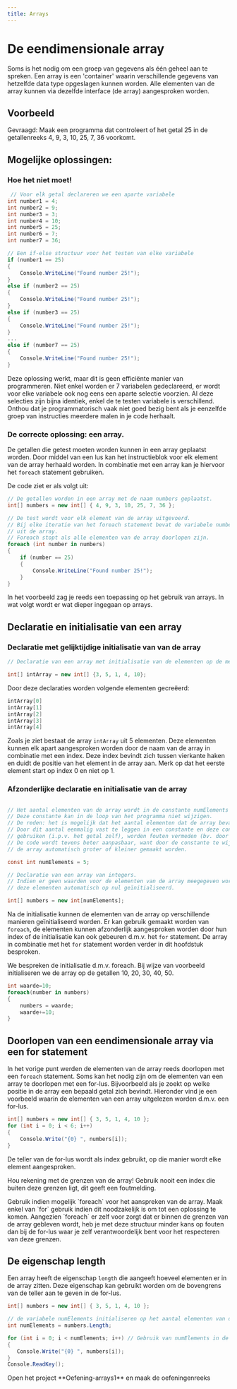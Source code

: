 ```yaml
---
title: Arrays
---
```

# De eendimensionale array

Soms is het nodig om een groep van gegevens als één geheel aan te spreken. Een array is een 'container' waarin verschillende gegevens van hetzelfde data type opgeslagen kunnen worden. Alle elementen van de array kunnen via dezelfde interface (de array) aangesproken worden.

## Voorbeeld 
Gevraagd: Maak een programma dat controleert of het getal 25 in de getallenreeks 4, 9, 3, 10, 25, 7, 36 voorkomt.
    
## Mogelijke oplossingen:
### Hoe het **niet** moet!

```csharp
 // Voor elk getal declareren we een aparte variabele
int number1 = 4;
int number2 = 9;
int number3 = 3;
int number4 = 10;
int number5 = 25;
int number6 = 7;
int number7 = 36;

// Een if-else structuur voor het testen van elke variabele
if (number1 == 25)
{
    Console.WriteLine("Found number 25!");
}
else if (number2 == 25)
{
    Console.WriteLine("Found number 25!");
}
else if (number3 == 25)
{
    Console.WriteLine("Found number 25!");
}
...
else if (number7 == 25)
{
    Console.WriteLine("Found number 25!");
}
```
    
Deze oplossing werkt, maar dit is geen efficiënte manier van programmeren. Niet enkel worden er 7 variabelen gedeclareerd, er wordt voor elke variabele ook nog eens een aparte selectie voorzien. Al deze selecties zijn bijna identiek, enkel de te testen variabele is verschillend. Onthou  dat je programmatorisch vaak niet goed bezig bent als je eenzelfde groep van instructies meerdere malen in je code herhaalt.

### De correcte oplossing: een array.

De getallen die getest moeten worden kunnen in een array geplaatst worden. Door middel van een lus kan het instructieblok voor elk element van de array herhaald worden.
In combinatie met een array kan je hiervoor het `foreach` statement gebruiken.

De code ziet er als volgt uit:

```csharp
// De getallen worden in een array met de naam numbers geplaatst.
int[] numbers = new int[] { 4, 9, 3, 10, 25, 7, 36 }; 

// De test wordt voor elk element van de array uitgevoerd.
// Bij elke iteratie van het foreach statement bevat de variabele number het volgende nummer
// uit de array.
// Foreach stopt als alle elementen van de array doorlopen zijn.
foreach (int number in numbers)
{
    if (number == 25)
    {
        Console.WriteLine("Found number 25!");
    }
}
```

In het voorbeeld zag je reeds een toepassing op het gebruik van arrays. In wat volgt wordt er wat dieper ingegaan op arrays.

## Declaratie en initialisatie van een array

### Declaratie met gelijktijdige initialisatie van van de array

```csharp
// Declaratie van een array met initialisatie van de elementen op de meegegeven waarden.

int[] intArray = new int[] {3, 5, 1, 4, 10};
```

Door deze declaraties worden volgende elementen gecreëerd:
```csharp
intArray[0]
intArray[1]
intArray[2]
intArray[3]
intArray[4]
```

Zoals je ziet bestaat de array `intArray` uit 5 elementen. Deze elementen kunnen elk apart aangesproken worden door de naam van de array in combinatie met een index. Deze index bevindt zich tussen vierkante haken en duidt de positie van het element in de array aan. Merk op dat het eerste element start op index 0 en niet op 1.

### Afzonderlijke declaratie en initialisatie van de array

```csharp

// Het aantal elementen van de array wordt in de constante numElements geplaatst. 
// Deze constante kan in de loop van het programma niet wijzigen.
// De reden: het is mogelijk dat het aantal elementen dat de array bevat in de code gebruikt zal worden. 
// Door dit aantal eenmalig vast te leggen in een constante en deze constante in de code te 
// gebruiken (i.p.v. het getal zelf), worden fouten vermeden (bv. door ergens een foutief aantal elementen op te geven). 
// De code wordt tevens beter aanpasbaar, want door de constante te wijzigen zal
// de array automatisch groter of kleiner gemaakt worden.

const int numElements = 5;

// Declaratie van een array van integers.
// Indien er geen waarden voor de elementen van de array meegegeven worden dan worden 
// deze elementen automatisch op nul geïnitialiseerd.

int[] numbers = new int[numElements];
```

Na de initialisatie kunnen de elementen van de array op verschillende manieren geïnitialiseerd worden. Er kan gebruik gemaakt worden van `foreach`, de elementen kunnen afzonderlijk aangesproken worden door hun index of de initialisatie kan ook gebeuren d.m.v. het `for` statement. De array in combinatie met het `for` statement worden verder in dit hoofdstuk besproken. 

We bespreken de initialisatie d.m.v. foreach. Bij wijze van voorbeeld initialiseren we de array op de getallen 10, 20, 30, 40, 50.

```csharp
int waarde=10;
foreach(number in numbers)
{
    numbers = waarde;
    waarde+=10;
}
```

## Doorlopen van een eendimensionale array via een for statement

In het vorige punt werden de elementen van de array reeds doorlopen met een `foreach` statement.
Soms kan het nodig zijn om de elementen van een array te doorlopen met een for-lus. Bijvoorbeeld als je zoekt op welke positie in de array een bepaald getal zich bevindt.
Hieronder vind je een voorbeeld waarin de elementen van een array uitgelezen worden d.m.v. een for-lus.

```csharp
int[] numbers = new int[] { 3, 5, 1, 4, 10 };
for (int i = 0; i < 6; i++)
{
    Console.Write("{0} ", numbers[i]);
}
```

De teller van de for-lus wordt als index gebruikt, op die manier wordt elke element aangesproken.

<div class="note waarschuwing">
<p>Hou rekening met de grenzen van de array! Gebruik nooit een index die buiten deze grenzen ligt, dit geeft een foutmelding.</p>
</div>

<div class="note protip">
<p>Gebruik indien mogelijk `foreach` voor het aanspreken van de array. Maak enkel van `for` gebruik indien dit noodzakelijk is om tot een oplossing te komen.
Aangezien `foreach` er zelf voor zorgt dat er binnen de grenzen van de array gebleven wordt, heb je met deze structuur minder kans op fouten dan bij de for-lus waar je zelf verantwoordelijk bent voor het respecteren van deze grenzen.</p>
</div>

## De eigenschap length

Een array heeft de eigenschap `length` die aangeeft hoeveel elementen er in de array zitten. Deze eigenschap kan gebruikt worden om de bovengrens van de teller aan te geven in de for-lus.

 ```csharp
int[] numbers = new int[] { 3, 5, 1, 4, 10 };

// de variabele numElements initialiseren op het aantal elementen van de array.
int numElements = numbers.Length;

for (int i = 0; i < numElements; i++) // Gebruik van numElements in de for-lus.
{
    Console.Write("{0} ", numbers[i]);
}
Console.ReadKey();
```

<div class="note oefening">
<p>Open het project **Oefening-arrays1** en maak de oefeningenreeks</p>
</div>
